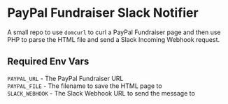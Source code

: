 PayPal Fundraiser Slack Notifier
================================

A small repo to use `domcurl` to curl a PayPal Fundraiser page and then use PHP to parse the HTML file and send a Slack Incoming Webhook request.

Required Env Vars
-----------------

`PAYPAL_URL` - The PayPal Fundraiser URL\
`PAYPAL_FILE` - The filename to save the HTML page to\
`SLACK_WEBHOOK` - The Slack Webhook URL to send the message to
